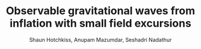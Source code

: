 ---
number: "6"
title: "Observable gravitational waves from inflation with small field excursions"
arxiv_link: "https://arxiv.org/abs/1110.05389"
arxiv_id: "1110.05389"
author: "Shaun Hotchkiss, Anupam Mazumdar, Seshadri Nadathur"
reviewed: True
journal: "JCAP, 2012, 008 (2012)"
---